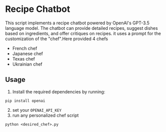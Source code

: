 # Recipe Chatbot

This script implements a recipe chatbot powered by OpenAI's GPT-3.5 language model. The chatbot can provide detailed recipes, suggest dishes based on ingredients, and offer critiques on recipes.
it uses a prompt for the customization of the "chef".Here provided 4 chefs
  - French chef
  - Japanese chef
  - Texas chef
  - Ukrainian chef
## Usage

1. Install the required dependencies by running:
```shell
pip install openai
```
2. set your `OPENAI_API_KEY`
3. run any personalized chef script
 ```shell
 python <desired_chef>.py
 ```
